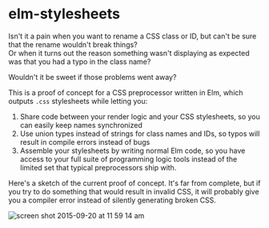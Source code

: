 # elm-stylesheets

Isn't it a pain when you want to rename a CSS class or ID, but can't be sure that the rename wouldn't break things?  
Or when it turns out the reason something wasn't displaying as expected was that you had a typo in the class name?

Wouldn't it be sweet if those problems went away?

This is a proof of concept for a CSS preprocessor written in Elm, which outputs `.css` stylesheets while letting you:

1. Share code between your render logic and your CSS stylesheets, so you can easily keep names synchronized
2. Use union types instead of strings for class names and IDs, so typos will result in compile errors instead of bugs
3. Assemble your stylesheets by writing normal Elm code, so you have access to your full suite of programming logic tools instead of the limited set that typical preprocessors ship with.

Here's a sketch of the current proof of concept. It's far from complete, but if you try to do something that would result in invalid CSS, it will probably give you a compiler error instead of silently generating broken CSS.

![screen shot 2015-09-20 at 11 59 14 am](https://cloud.githubusercontent.com/assets/1094080/10029275/9e561f72-6136-11e5-8fa9-7f2d47f604aa.png)
